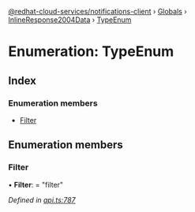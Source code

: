 [@redhat-cloud-services/notifications-client](../README.md) › [Globals](../globals.md) › [InlineResponse2004Data](../modules/inlineresponse2004data.md) › [TypeEnum](inlineresponse2004data.typeenum.md)

# Enumeration: TypeEnum

## Index

### Enumeration members

* [Filter](inlineresponse2004data.typeenum.md#filter)

## Enumeration members

###  Filter

• **Filter**: = "filter"

*Defined in [api.ts:787](https://github.com/RedHatInsights/javascript-clients/blob/master/packages/hooks/api.ts#L787)*
